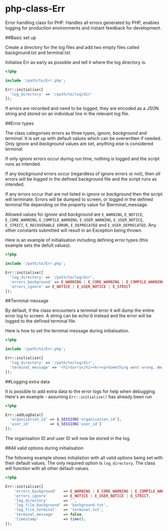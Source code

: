 # php-class-Err

Error handling class for PHP. Handles all errors generated by PHP, enables logging for production environments and instant feedback for development.

##Basic set up

Create a directory for the log files and add two empty files called background.txt and terminal.txt.

Initialise Err as early as possible and tell it where the log directory is.

```php
<?php

include '/path/to/Err.php';

Err::initialise([
  'log_directory' => '/path/to/log/dir'
]);

```

If errors are recorded and need to be logged, they are encoded as a JSON string and stored on an individual line in the relevant log file.

##Error types

The class categorises errors as three types, *ignore*, *background* and *terminal*. It is set up with default values which can be overwritten if needed. Only *ignore* and *background* values are set, anything else is considered *terminal*.

If only *ignore* errors occur during run time, nothing is logged and the script runs as intended.

If any *background* errors occur (regardless of *ignore* errors or not), then *all* errors will be logged in the defined background file and the script runs as intended.

If any errors occur that are not listed in *ignore* or *background* then the script will terminate. Errors will be dumped to screen, or logged in the defined terminal file depending on the property value for $terminal_message.

Allowed values for *ignore* and *background* are `E_WARNING`, `E_NOTICE`, `E_CORE_WARNING`, `E_COMPILE_WARNING`, `E_USER_WARNING`, `E_USER_NOTICE`, `E_STRICT`, `E_RECOVERABLE_ERROR`, `E_DEPRECATED` and `E_USER_DEPRECATED`. Any other constants submitted will result in an Exception being thrown.

Here is an example of initialisation including defining error types (this example sets the defult values).

```php
<?php

include '/path/to/Err.php';

Err::initialise([
  'log_directory' => '/path/to/log/dir',
  'errors_background' => E_WARNING | E_CORE_WARNING | E_COMPILE_WARNING | E_USER_WARNING | E_DEPRECATED | E_USER_DEPRECATED,
  'errors_ignore' => E_NOTICE | E_USER_NOTICE | E_STRICT
]);

```

##Terminal message

By default, if the class encounters a *terminal* error it will dump the entire error log to screen. A string can be echo'd instead and the error will be logged to the defined terminal file. 

Here is how to set the terminal message during initialisation.

```php
<?php

include '/path/to/Err.php';

Err::initialise([
  'log_directory' => '/path/to/log/dir',
  'terminal_message' => '<h1>Sorry</h1><hr><p>Something went wrong. We have logged the error.</p>'
]);

```

##Logging extra data

It is possible to add extra data to the error logs for help when debugging. Here's an example - assuming `Err::initialise()` has already been run

```php
<?php

Err::addLogData([
  'organisation_id' => $_SESSION['organisation_id'],
  'user_id'         => $_SESSION['user_id']
]);
```

The organisation ID and user ID will now be stored in the log.

##All valid options during initialisation

The following example shows initialistion with all valid options being set with their default values. The only required option is `log_directory`. The class will function with all other default values.


```php
<?php

Err::initialise([
	'errors_background'   => E_WARNING | E_CORE_WARNING | E_COMPILE_WARNING | E_USER_WARNING | E_DEPRECATED | E_USER_DEPRECATED,
	'errors_ignore'       => E_NOTICE | E_USER_NOTICE | E_STRICT,
	'log_directory'       => '',
	'log_file_background' => 'background.txt',
	'log_file_terminal'   => 'terminal.txt',
	'terminal_message'    => false,
	'timestamp'           => time();
]);
```
